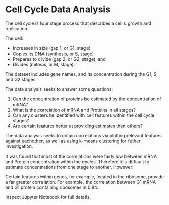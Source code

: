 # Cell Cycle Data Analysis

The cell cycle is four stage process that describes a cell's growth and replication.

The cell: 
- Increases in size (gap 1, or G1, stage)
- Copies its DNA (synthesis, or S, stage)
- Prepares to divide (gap 2, or G2, stage), and
- Divides (mitosis, or M, stage).

The dataset includes gene names, and its concentration during the G1, S and G2 stages.

The data analysis seeks to answer some questions:
1. Can the concentration of proteins be estimated by the concentration of mRNA?
2. What is the correlation of mRNA and Proteins in all stages?
3. Can any clusters be identified with cell features within the cell cycle stages?
4. Are certain features better at providing estimates than others?

The data analysis seeks to obtain correlations via plotting relevant features against eachother, as well as using k-means clustering for futher investigation.

It was found that most of the correlations were fairly low between mRNA and Protein concentration within the cycles. Therefore it is difficult to estimate concentrations from one stage to another. However:

Certain features within genes, for example, located in the ribosome, provide a far greater correlation. For example, the correlation between G1 mRNA and G1 protein containing ribosomes is 0.84.

Inspect Jupyter Notebook for full details.
